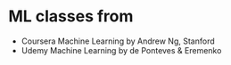 # ML classes from
 - Coursera Machine Learning by Andrew Ng, Stanford
 - Udemy Machine Learning by de Ponteves & Eremenko
